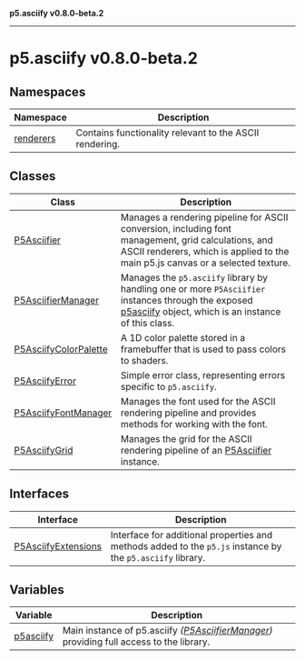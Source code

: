 **p5.asciify v0.8.0-beta.2**

***

# p5.asciify v0.8.0-beta.2

## Namespaces

| Namespace | Description |
| ------ | ------ |
| [renderers](namespaces/renderers/README.md) | Contains functionality relevant to the ASCII rendering. |

## Classes

| Class | Description |
| ------ | ------ |
| [P5Asciifier](classes/P5Asciifier.md) | Manages a rendering pipeline for ASCII conversion, including font management, grid calculations, and ASCII renderers, which is applied to the main p5.js canvas or a selected texture. |
| [P5AsciifierManager](classes/P5AsciifierManager.md) | Manages the `p5.asciify` library by handling one or more `P5Asciifier` instances through the exposed [p5asciify](variables/p5asciify.md) object, which is an instance of this class. |
| [P5AsciifyColorPalette](classes/P5AsciifyColorPalette.md) | A 1D color palette stored in a framebuffer that is used to pass colors to shaders. |
| [P5AsciifyError](classes/P5AsciifyError.md) | Simple error class, representing errors specific to `p5.asciify`. |
| [P5AsciifyFontManager](classes/P5AsciifyFontManager.md) | Manages the font used for the ASCII rendering pipeline and provides methods for working with the font. |
| [P5AsciifyGrid](classes/P5AsciifyGrid.md) | Manages the grid for the ASCII rendering pipeline of an [P5Asciifier](classes/P5Asciifier.md) instance. |

## Interfaces

| Interface | Description |
| ------ | ------ |
| [P5AsciifyExtensions](interfaces/P5AsciifyExtensions.md) | Interface for additional properties and methods added to the `p5.js` instance by the `p5.asciify` library. |

## Variables

| Variable | Description |
| ------ | ------ |
| [p5asciify](variables/p5asciify.md) | Main instance of p5.asciify *([P5AsciifierManager](classes/P5AsciifierManager.md))* providing full access to the library. |
